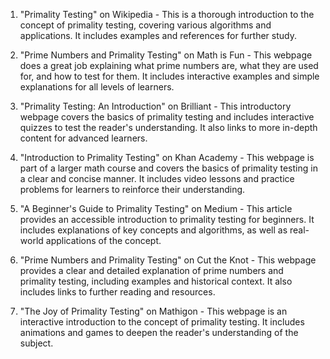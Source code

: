

1. "Primality Testing" on Wikipedia - This is a thorough introduction to the concept of primality testing, covering various algorithms and applications. It includes examples and references for further study.

2. "Prime Numbers and Primality Testing" on Math is Fun - This webpage does a great job explaining what prime numbers are, what they are used for, and how to test for them. It includes interactive examples and simple explanations for all levels of learners.

3. "Primality Testing: An Introduction" on Brilliant - This introductory webpage covers the basics of primality testing and includes interactive quizzes to test the reader's understanding. It also links to more in-depth content for advanced learners.

4. "Introduction to Primality Testing" on Khan Academy - This webpage is part of a larger math course and covers the basics of primality testing in a clear and concise manner. It includes video lessons and practice problems for learners to reinforce their understanding.

5. "A Beginner's Guide to Primality Testing" on Medium - This article provides an accessible introduction to primality testing for beginners. It includes explanations of key concepts and algorithms, as well as real-world applications of the concept.

6. "Prime Numbers and Primality Testing" on Cut the Knot - This webpage provides a clear and detailed explanation of prime numbers and primality testing, including examples and historical context. It also includes links to further reading and resources.

7. "The Joy of Primality Testing" on Mathigon - This webpage is an interactive introduction to the concept of primality testing. It includes animations and games to deepen the reader's understanding of the subject.